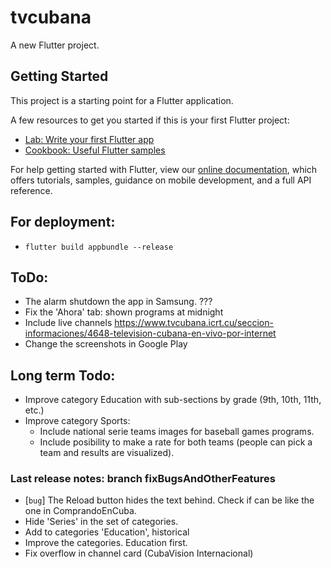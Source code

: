 # tvcubana

A new Flutter project.

## Getting Started

This project is a starting point for a Flutter application.

A few resources to get you started if this is your first Flutter project:

- [Lab: Write your first Flutter app](https://flutter.dev/docs/get-started/codelab)
- [Cookbook: Useful Flutter samples](https://flutter.dev/docs/cookbook)

For help getting started with Flutter, view our
[online documentation](https://flutter.dev/docs), which offers tutorials,
samples, guidance on mobile development, and a full API reference.

## For deployment:

- `flutter build appbundle --release`

## ToDo:

- The alarm shutdown the app in Samsung. ???
- Fix the 'Ahora' tab: shown programs at midnight
- Include live channels https://www.tvcubana.icrt.cu/seccion-informaciones/4648-television-cubana-en-vivo-por-internet
- Change the screenshots in Google Play

## Long term Todo:
- Improve category Education with sub-sections by grade (9th, 10th, 11th, etc.)
- Improve category Sports:
    - Include national serie teams images for baseball games programs.
    - Include posibility to make a rate for both teams (people can pick a team and results are visualized).

### Last release notes: branch fixBugsAndOtherFeatures

- [`bug`] The Reload button hides the text behind. Check if can be like the one in ComprandoEnCuba.
- Hide 'Series' in the set of categories.
- Add to categories 'Education', historical
- Improve the categories. Education first.
- Fix overflow in channel card (CubaVision Internacional)
